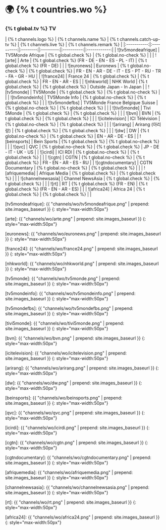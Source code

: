 # 🌍 {% t countries.wo %}

### {% t global.tv %} TV

<!-- Logo - Name - Replay? - Live TV? - Remark -->

| {% t channels.logo %} | {% t channels.name %} | {% t channels.catch-up-tv %} | {% t channels.live %} | {% t channels.remark %} |
|:-----------:|:----------:|:--------:|:---------:|:----------:|:------------:|
| ![tv5mondeafrique] | TV5Monde Afrique | {% t global.check %}  | {% t global.no-check %} | |
| ![arte] | Arte | {% t global.check %} (FR - DE - EN - ES - PL - IT)  | {% t global.check %} (FR - DE) | |
| ![euronews] | Euronews | {% t global.no-check %}  | {% t global.check %} | FR - EN - AR - DE - IT - ES - PT - RU - TR - FA - GR - HU |
| ![france24] | France 24 | {% t global.check %}  | {% t global.check %} | FR - EN - AR - ES |
| ![nhkworld] | NHK World | {% t global.check %}  | {% t global.check %} | Outside Japan - In Japan |
| ![tv5monde] | TV5Monde | {% t global.check %}  | {% t global.no-check %} | |
| ![tv5mondeinfo] | TV5Monde Info | {% t global.no-check %}  | {% t global.check %} | |
| ![tv5mondefbs] | TV5Monde France Belgique Suisse | {% t global.no-check %}  | {% t global.check %} | |
| ![tivi5monde] | Tivi 5Monde | {% t global.check %}  | {% t global.check %} | |
| ![bvn] | BVN | {% t global.check %}  | {% t global.check %} | |
| ![icitelevision] | ICI Télévision | {% t global.no-check %}  | {% t global.check %} | |
| ![arirang] | Arirang (아리랑) | {% t global.check %}  | {% t global.check %} | |
| ![dw] | DW | {% t global.no-check %}  | {% t global.check %} | EN - AR - DE - ES |
| ![beinsports] | Bein Sports | {% t global.check %}  | {% t global.no-check %} | |
| ![qvc] | QVC | {% t global.no-check %}  | {% t global.check %} | JP - DE - IT - UK - US |
| ![icirdi] | ICI RDI | {% t global.no-check %}  | {% t global.check %} | |
| ![cgtn] | CGTN | {% t global.no-check %}  | {% t global.check %} | FR - EN - AR - ES - RU |
| ![cgtndocumentary] | CGTN Documentary | {% t global.no-check %}  | {% t global.check %} | |
| ![afriquemedia] | Afrique Media | {% t global.check %}  | {% t global.check %} | |
| ![channelnewsasia] | Channel NewsAsia | {% t global.check %}  | {% t global.check %} | |
| ![rt] | RT | {% t global.check %} (FR - EN)  | {% t global.check %} (FR - EN - AR - ES) | |
| ![africa24] | Africa 24 | {% t global.check %} | {% t global.check %} | |



[tv5mondeafrique]: {{ "channels/wo/tv5mondeafrique.png" | prepend: site.images_baseurl }}
{: style="max-width:50px"}

[arte]: {{ "channels/wo/arte.png" | prepend: site.images_baseurl }}
{: style="max-width:50px"}

[euronews]: {{ "channels/wo/euronews.png" | prepend: site.images_baseurl }}
{: style="max-width:50px"}

[france24]: {{ "channels/wo/france24.png" | prepend: site.images_baseurl }}
{: style="max-width:50px"}

[nhkworld]: {{ "channels/wo/nhkworld.png" | prepend: site.images_baseurl }}
{: style="max-width:50px"}

[tv5monde]: {{ "channels/wo/tv5monde.png" | prepend: site.images_baseurl }}
{: style="max-width:50px"}

[tv5mondeinfo]: {{ "channels/wo/tv5mondeinfo.png" | prepend: site.images_baseurl }}
{: style="max-width:50px"}

[tv5mondefbs]: {{ "channels/wo/tv5mondefbs.png" | prepend: site.images_baseurl }}
{: style="max-width:50px"}

[tivi5monde]: {{ "channels/wo/tivi5monde.png" | prepend: site.images_baseurl }}
{: style="max-width:50px"}

[bvn]: {{ "channels/wo/bvn.png" | prepend: site.images_baseurl }}
{: style="max-width:50px"}

[icitelevision]: {{ "channels/wo/icitelevision.png" | prepend: site.images_baseurl }}
{: style="max-width:50px"}

[arirang]: {{ "channels/wo/arirang.png" | prepend: site.images_baseurl }}
{: style="max-width:50px"}

[dw]: {{ "channels/wo/dw.png" | prepend: site.images_baseurl }}
{: style="max-width:50px"}

[beinsports]: {{ "channels/wo/beinsports.png" | prepend: site.images_baseurl }}
{: style="max-width:50px"}

[qvc]: {{ "channels/wo/qvc.png" | prepend: site.images_baseurl }}
{: style="max-width:50px"}

[icirdi]: {{ "channels/wo/icirdi.png" | prepend: site.images_baseurl }}
{: style="max-width:50px"}

[cgtn]: {{ "channels/wo/cgtn.png" | prepend: site.images_baseurl }}
{: style="max-width:50px"}

[cgtndocumentary]: {{ "channels/wo/cgtndocumentary.png" | prepend: site.images_baseurl }}
{: style="max-width:50px"}

[afriquemedia]: {{ "channels/wo/afriquemedia.png" | prepend: site.images_baseurl }}
{: style="max-width:50px"}

[channelnewsasia]: {{ "channels/wo/channelnewsasia.png" | prepend: site.images_baseurl }}
{: style="max-width:50px"}

[rt]: {{ "channels/wo/rt.png" | prepend: site.images_baseurl }}
{: style="max-width:50px"}

[africa24]: {{ "channels/wo/africa24.png" | prepend: site.images_baseurl }}
{: style="max-width:50px"}
